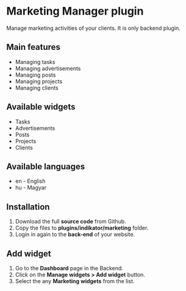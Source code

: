 # Marketing Manager plugin
Manage marketing activities of your clients. It is only backend plugin.

## Main features
* Managing tasks
* Managing advertisements
* Managing posts
* Managing projects
* Managing clients

## Available widgets
* Tasks
* Advertisements
* Posts
* Projects
* Clients

## Available languages
* en - English
* hu - Magyar

## Installation
1. Download the full __source code__ from Github.
1. Copy the files to __plugins/indikator/marketing__ folder.
1. Login in again to the __back-end__ of your website.

## Add widget
1. Go to the __Dashboard__ page in the Backend.
1. Click on the __Manage widgets > Add widget__ button.
1. Select the any __Marketing widgets__ from the list.
